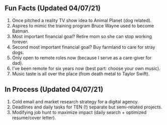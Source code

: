 ## Fun Facts (Updated 04/07/21)

1. Once pitched a reality TV show idea to Animal Planet (dog related).<br/>
2. Aspires to mimic the training program Bruce Wayne used to become Batman.<br/>
3. Most important financial goal? Retire mom so she can stop working forever.<br/>
4. Second most important financial goal? Buy farmland to care for stray dogs.<br/>
5. Only open to remote roles now (because I serve as a care-giver for dad).<br/>
6. I've been remote for six years now (best part: choose your own music).<br/>
7. Music taste is all over the place (from death metal to Taylor Swift).<br/>

## In Process (Updated 04/07/21)

1. Cold email and market research strategy for a digital agency.<br/>
2. Deadlines and daily tasks for TEN (!) separate but semi-related projects.<br/>
3. Modifying job hunt to maximize impact (daily search + optimized resume/cover letter).<br/>
